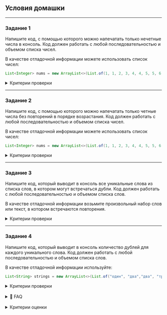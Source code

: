 ## Условия домашки

---
### Задание 1
Напишите код, с помощью которого можно напечатать только нечетные числа в консоль. Код должен работать с любой последовательностью и объемом списка чисел.

В качестве отладочной информации можете использовать список чисел:
```java
List<Integer> nums = new ArrayList<>(List.of(1, 1, 2, 3, 4, 4, 5, 5, 6, 7));
```
<details>
<summary>Критерии проверки</summary>

- В консоль выводятся только нечетные числа,
- Код работает с любой последовательностью и объемом списка чисел.
</details>

---
### Задание 2
Напишите код, с помощью которого можно напечатать только четные числа без повторений в порядке возрастания. Код должен работать с любой последовательностью и объемом списка чисел.

В качестве отладочной информации можете использовать список чисел:
```java
List<Integer> nums = new ArrayList<>(List.of(1, 1, 2, 3, 4, 4, 5, 5, 6, 7));
```
<details>
<summary>Критерии проверки</summary>

- В консоль выводятся только четные числа
- Все выведенные числа следуют в порядке возрастания
- Ни одно число не повторяется
- Код работает с любой последовательностью и объемом списка чисел
</details>

---
### Задание 3
Напишите код, который выводит в консоль все уникальные слова из списка слов, в котором могут встречаться дубли. Код должен работать с любой последовательностью и объемом списка слов.

В качестве отладочной информации возьмите произвольный набор слов или текст, в котором встречаются повторения.
<details>
<summary>Критерии проверки</summary>

- В консоль выводятся только уникальные слова из списка слов
- Код работает с любой последовательностью и объемом списка слов
</details>

---
### Задание 4
Напишите код, который выводит в консоль количество дублей для каждого уникального слова. Код должен работать с любой последовательностью и объемом списка слов.

В качестве отладочной информации используйте:
```java
List<String> strings = new ArrayList<>(List.of("один", "два","два", "три", "три", "три"));
```
<details>
<summary>Критерии проверки</summary>

- В консоль выводится число повторений одного слова
- Если в одном тексте разные слова повторяются, то в консоль нужно вывести несколько чисел
- Порядок числовых значений в консоли значения не имеет
- Код работает с любой последовательностью и объемом списка слов.

Если вы используете предложенный нами пример, то в консоли должно в произвольном порядке распечататься:
```
1
2
3
```
</details>
<br/>
<details>
<summary>🐝 FAQ</summary>

1. ***Подскажите, при добавлении в коллекцию элементов из другой коллекции у нас создается третья коллекция, с которой мы работаем, или элементы из коллекции, которая указана в скобках (в примере nums2) добавляются в коллекцию, у которой вызываем метод addAll (в примере nums), и работаем уже с пополненной коллекцией nums?***

**Ответ**:  Мы просто добавляем элементы из первой коллекции во вторую. При этом важно понимать, что коллекции хранят лишь ссылки на элементы, поэтому в изначальной коллекции элементы останутся.

2. ***В домашке удаление и поиск сотрудника должен проводиться по ключу?***

**Ответ**: Да. Ключом должно быть то, что мы будем использовать для поиска, например, имя + фамилия или то, что можно собрать из входящих данных. Ключи – внутренний механизм, с ним работает только сервис.
</details>
<br/>
<details>
<summary>Критерии оценки</summary>

- [ ] В консоль выводятся только нечетные числа.
- [ ] Код работает с любой последовательностью и объемом списка чисел.
- [ ] В консоль выводятся только четные числа.
- [ ] Все выведенные числа расположены в порядке возрастания.
- [ ] Числа не повторяются.
- [ ] Код работает с любой последовательностью и объемом списка чисел.
- [ ] Код работает с любой последовательностью и объемом списка слов.
- [ ] В консоль выводится число повторений одного слова.
- [ ] В контроллере есть только метод вызова сервиса и нет лишней логики.
- [ ] Код работает с любой последовательностью и объемом списка слов.
- [ ] Название метода начинается с глагола и описывает действия метода. Применяется принцип camelCase.
- [ ] Код компилируется, и каждое действие расположено на отдельной строке.
- [ ] Использовано автоматическое форматирование кода.
- [ ] В репозитории нет лишних файлов.
- [ ] Переданная ссылка — это pull request.
- [ ] Отсутствуют лишние блоки и переменные.
- [ ] Имена классов начинаются с большой буквы.
- [ ] Нет двойной вложенности.
- [ ] Соблюдена конвенциональная структура класса: поля, конструкторы и методы.
- [ ] Полям присвоены имена, которые отражают их суть.
- [ ] Все классы находятся в отдельном файле.
- [ ] Классы корректно распределены по пакетам.
- [ ] Отсутствуют лишние нефункциональные комментарии.
- [ ] Отсутствуют методы, оперирующие raw type.
</details>
